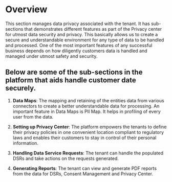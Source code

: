 # Overview

This section manages data privacy associated with the tenant. It has sub-sections that demonstrates different features as part of the Privacy center for utmost data security and privacy. This basically allows us to create a secure and understandable environment for any type of data to be handled and processed. One of the most important features of any successful business depends on how diligently customers data is handled and managed under utmost safety and security.

## Below are some of the sub-sections in the platform that aids handle customer date securely.

1.	**Data Maps**: The mapping and retaining of the entities data from various connectors to create a better understandable data for processing. An important feature in Data Maps is PII Map. It helps in profiling of every user from the data. 
	
2.	**Setting up Privacy Center**: The platform empowers the tenants to define their privacy policies in one convenient location compliant to regulatory laws and enables their customers to stay in control of their personal information.
	
3.	**Handling Data Service Requests**: The tenant can handle the populated DSRs and take actions on the requests generated.
	
4.	**Generating Reports**: The tenant can view and generate  PDF reports from the data for DSRs, Consent Management and Privacy Center.
